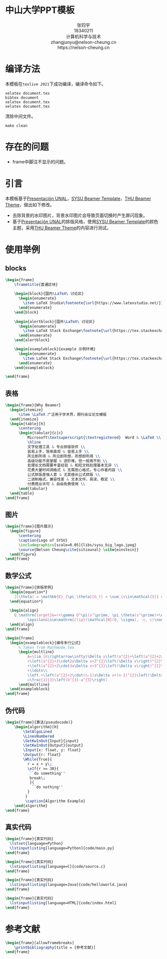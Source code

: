 # 中山大学PPT模板

<center>张钧宇<br>18340211<br>计算机科学与技术<br>zhangjunyu@nelson-cheung.cn<br>https://nelson-cheung.cn</center>

# 编译方法

本模板在`texlive 2021`下成功编译，编译命令如下。

```shell
xelatex document.tex
bibtex document
xelatex document.tex
xelatex document.tex
```

清除中间文件。

```
make clean
```



# 存在的问题

+ frame中脚注不显示的问题。

# 引言

本模板基于[Presentación UNAL](https://www.overleaf.com/latex/templates/presentacion-unal/nzfkbkgnctfp)，[SYSU Beamer Template](https://github.com/yxnchen/sysu-beamer-template)，[THU Beamer Theme](https://www.overleaf.com/latex/templates/thu-beamer-theme/vwnqmzndvwyb)，做出如下修改。

+ 去除背景的水印图片，背景水印图片会导致页面切换时产生屏闪现象。
+ 基于[Presentación UNAL](https://www.overleaf.com/latex/templates/presentacion-unal/nzfkbkgnctfp)的排版风格，使用[SYSU Beamer Template](https://github.com/yxnchen/sysu-beamer-template)的颜色主题，采用[THU Beamer Theme](https://www.overleaf.com/latex/templates/thu-beamer-theme/vwnqmzndvwyb)的内容进行测试。

# 使用举例

## blocks

```latex
\begin{frame}
    \frametitle{普通区块}
  
    \begin{block}{国内\LaTeX\ 讨论区}
      \begin{enumerate}
        \item LaTeX Studio\footnote{\url{https://www.latexstudio.net/}}
      \end{enumerate}
    \end{block}
  
    \begin{alertblock}{国外\LaTeX\ 讨论区}
      \begin{enumerate}
        \item LaTeX Stack Exchange\footnote{\url{https://tex.stackexchange.com/}}
      \end{enumerate}
    \end{alertblock}

    \begin{exampleblock}{example 示例环境}
      \begin{enumerate}
        \item LaTeX Stack Exchange\footnote{\url{https://tex.stackexchange.com/}}
      \end{enumerate}   
    \end{exampleblock}

\end{frame}
```

## 表格

```latex
\begin{frame}{Why Beamer}
  \begin{itemize}
      \item \LaTeX 广泛用于学术界，期刊会议论文模板
  \end{itemize}
  \begin{table}[h]
      \centering
      \begin{tabular}{c|c}
          Microsoft\textsuperscript{\textregistered}  Word & \LaTeX \\
          \hline
          文字处理工具 & 专业排版软件 \\
          容易上手，简单直观 & 容易上手 \\
          所见即所得 & 所见即所想，所想即所得 \\
          高级功能不易掌握 & 进阶难，但一般用不到 \\
          处理长文档需要丰富经验 & 和短文档处理基本无异 \\
          花费大量时间调格式 & 无需担心格式，专心作者内容 \\
          公式排版差强人意 & 尤其擅长公式排版 \\
          二进制格式，兼容性差 & 文本文件，易读、稳定 \\
          付费商业许可 & 自由免费使用 \\
      \end{tabular}
  \end{table}
\end{frame}
```

## 图片

```latex
\begin{frame}{图片展示}
  \begin{figure}
      \centering
      \caption{Logo of SYSU}
      \includegraphics[scale=0.05]{libs/sysu_big_logo.jpeg}
      \source{Nelson Cheung\cite{sitiounal} \cite{einstein}}
  \end{figure}
\end{frame}
```

## 数学公式

```latex
\begin{frame}{排版举例}
  \begin{equation*}
    J(\theta) = \mathbb{E}_{\pi_\theta}[G_t] = \sum_{s\in\mathcal{S}} d^\pi (s)V^\pi(s)=\sum_{s\in\mathcal{S}} d^\pi(s)\sum_{a\in\mathcal{A}}\pi_\theta(a|s)Q^\pi(s,a)
  \end{equation*}
      
  \begin{align}
    Q_\mathrm{target}&=r+\gamma Q^\pi(s^\prime, \pi_\theta(s^\prime)+\epsilon)\\
          \epsilon&\sim\mathrm{clip}(\mathcal{N}(0, \sigma), -c, c)\nonumber
  \end{align}
\end{frame}

\begin{frame}
  \begin{exampleblock}{编号多行公式}
      % Taken from Mathmode.tex
      \begin{multline}
          A=\lim_{n\rightarrow\infty}\Delta x\left(a^{2}+\left(a^{2}+2a\Delta x+\left(\Delta x\right)^{2}\right)\right.\label{eq:reset}\\
          +\left(a^{2}+2\cdot2a\Delta x+2^{2}\left(\Delta x\right)^{2}\right)\\
          +\left(a^{2}+2\cdot3a\Delta x+3^{2}\left(\Delta x\right)^{2}\right)\\
          +\ldots\\
          \left.+\left(a^{2}+2\cdot(n-1)a\Delta x+(n-1)^{2}\left(\Delta x\right)^{2}\right)\right)\\
          =\frac{1}{3}\left(b^{3}-a^{3}\right)
      \end{multline}
  \end{exampleblock}
\end{frame}
```

## 伪代码

```latex
\begin{frame}{算法(pseudocode)}
    \begin{algorithm}[H]
        \SetAlgoLined
        \LinesNumbered
        \SetKwInOut{Input}{input}
        \SetKwInOut{Output}{output}
        \Input{x: float, y: float}
        \Output{r: float}
        \While{True}{
          r = x + y\;
          \eIf{r >= 30}{
           ``do something''
           break\;
           }{
            ``do nothing''
          }
         } 
         \caption{Algorithm Example}
    \end{algorithm}
\end{frame}
```

## 真实代码

```latex
\begin{frame}{真实代码}
  \lstset{language=Python}
  \lstinputlisting[language=Python]{code/main.py}
\end{frame}

\begin{frame}{真实代码}
  \lstinputlisting[language=C]{code/source.c}
\end{frame}

\begin{frame}{真实代码}
  \lstinputlisting[language=Java]{code/helloworld.java}
\end{frame}

\begin{frame}{真实代码}
  \lstinputlisting[language=HTML]{code/index.html}
\end{frame}
```

# 参考文献

```latex
\begin{frame}[allowframebreaks]
    \printbibliography[title = {参考文献}]
\end{frame}
```

